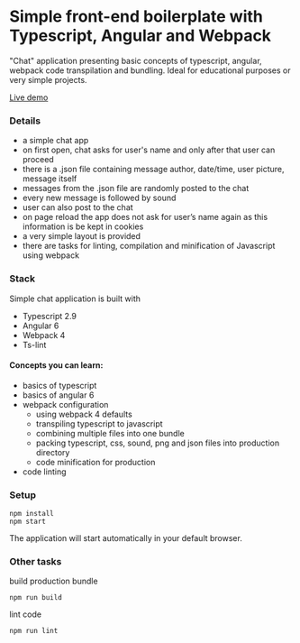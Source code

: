 # Simple front-end boilerplate with Typescript, Angular and Webpack
"Chat" application presenting basic concepts of typescript, angular, webpack code transpilation and bundling. Ideal for educational purposes or very simple projects.

[Live demo](https://frycz.github.io/angular-typescript-webpack-simple-boilerplate/)

### Details
- a simple chat app
- on first open, chat asks for user's name and only after that user can proceed
- there is a .json file containing message author, date/time, user picture, message itself
- messages from the .json file are randomly posted to the chat 
- every new message is followed by sound
- user can also post to the chat
- on page reload the app does not ask for user’s name again as this information is be kept in cookies
- a very simple layout is provided
- there are tasks for linting, compilation and minification of Javascript using webpack

### Stack
Simple chat application is built with
- Typescript 2.9
- Angular 6
- Webpack 4
- Ts-lint

#### Concepts you can learn:
- basics of typescript
- basics of angular 6
- webpack configuration
  - using webpack 4 defaults
  - transpiling typescript to javascript
  - combining multiple files into one bundle
  - packing typescript, css, sound, png and json files into production directory
  - code minification for production
- code linting

### Setup

```
npm install
npm start
```
The application will start automatically in your default browser.

### Other tasks


build production bundle

```
npm run build
```

lint code

```
npm run lint
```